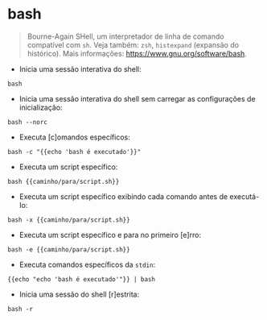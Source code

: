 # bash

> Bourne-Again SHell, um interpretador de linha de comando compatível com `sh`.
> Veja também: `zsh`, `histexpand` (expansão do histórico).
> Mais informações: <https://www.gnu.org/software/bash>.

- Inicia uma sessão interativa do shell:

`bash`

- Inicia uma sessão interativa do shell sem carregar as configurações de inicialização:

`bash --norc`

- Executa [c]omandos específicos:

`bash -c "{{echo 'bash é executado'}}"`

- Executa um script específico:

`bash {{caminho/para/script.sh}}`

- Executa um script específico exibindo cada comando antes de executá-lo:

`bash -x {{caminho/para/script.sh}}`

- Executa um script específico e para no primeiro [e]rro:

`bash -e {{caminho/para/script.sh}}`

- Executa comandos específicos da `stdin`:

`{{echo "echo 'bash é executado'"}} | bash`

- Inicia uma sessão do shell [r]estrita:

`bash -r`
